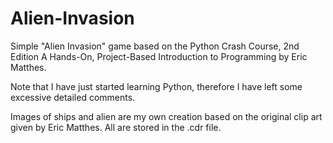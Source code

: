 # Alien-Invasion
Simple "Alien Invasion" game based on the Python Crash Course, 2nd Edition A Hands-On, Project-Based Introduction to Programming by Eric Matthes.

Note that I have just started learning Python, therefore I have left some excessive detailed comments.

Images of ships and alien are my own creation based on the original clip art given by Eric Matthes. All are stored in the .cdr file. 
